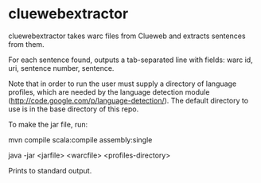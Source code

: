 cluewebextractor
================
cluewebextractor takes warc files from Clueweb and extracts sentences from them.

For each sentence found, outputs a tab-separated line with fields: warc id, uri, sentence number, sentence.

Note that in order to run the user must supply a directory of language profiles, which are needed by the language detection module (http://code.google.com/p/language-detection/). The default directory to use is in the base directory of this repo.

To make the jar file, run:

mvn compile scala:compile assembly:single

java -jar \<jarfile\> \<warcfile\> \<profiles-directory\>

Prints to standard output.
